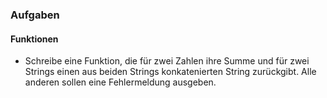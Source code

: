 ### Aufgaben

#### Funktionen

+ Schreibe eine Funktion, die für zwei Zahlen ihre Summe und für zwei Strings einen aus beiden Strings konkatenierten String zurückgibt. Alle anderen sollen eine Fehlermeldung ausgeben.


